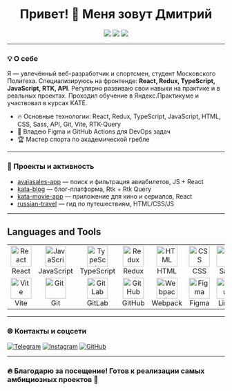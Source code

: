 <!-- Приветствие с эмодзи и заголовком -->
<h1 align="center">Привет! 👋 Меня зовут Дмитрий</h1>

<p align="center">
  <img src="https://img.shields.io/badge/Frontend-React%2C%20Redux-blue?style=for-the-badge"/>
  <img src="https://img.shields.io/badge/TypeScript-%20JavaScript-3178C6?style=for-the-badge"/>
  <img src="https://img.shields.io/badge/Мастер_спорта-академическая%20гребля-FFA500?style=for-the-badge"/>
</p>

---

### 💡 О себе

Я — увлечённый веб-разработчик и спортсмен, студент Московского Политеха. Специализируюсь на фронтенде: **React, Redux, TypeScript, JavaScript, RTK, API**. Регулярно развиваю свои навыки на практике и в реальных проектах. Проходил обучение в Яндекс.Практикуме и участвовал в курсах KATE.

- 🔥 Основные технологии: React, Redux, TypeScript, JavaScript, HTML, CSS, Sass, API, Git, Vite, RTK-Query
- 🔗 Владею Figma и GitHub Actions для DevOps задач
- 🏆 Мастер спорта по академической гребле

---

### 🚀 Проекты и активность

- [avaiasales-app](https://github.com/KuzneC2/aviasales-app) — поиск и фильтрация авиабилетов, JS + React
- [kata-blog](https://github.com/KuzneC2/kata-blog) — блог-платформа, Rtk + Rtk Query
- [kata-movie-app](https://github.com/KuzneC2/kata-movie-app) — приложение для кино и сериалов, React
- [russian-travel](https://github.com/KuzneC2/russian-travel) — гид по путешествиям, HTML/CSS/JS

---

## Languages and Tools
<table>
	<tr>
		<td align="center" width="80"> <img src="https://skillicons.dev/icons?i=react" width="48" height="48" alt="React" />
			<br>React </td>
		<td align="center" width="80"> <img src="https://skillicons.dev/icons?i=javascript" width="48" height="48" alt="JavaScript" />
			<br>JavaScript </td>
		<td align="center" width="80"> <img src="https://skillicons.dev/icons?i=typescript" width="48" height="48" alt="TypeScript" />
			<br>TypeScript </td>
		<td align="center" width="80"> <img src="https://skillicons.dev/icons?i=redux" width="48" height="48" alt="Redux" />
			<br>Redux </td>
		<td align="center" width="80"> <img src="https://skillicons.dev/icons?i=html" width="48" height="48" alt="HTML" />
			<br>HTML </td>
		<td align="center" width="80"> <img src="https://skillicons.dev/icons?i=css" width="48" height="48" alt="CSS" />
			<br>CSS </td>
		<td align="center" width="80"> <img src="https://skillicons.dev/icons?i=sass" width="48" height="48" alt="Sass" />
			<br>Sass </td>
	</tr>
	<tr>
		<td align="center" width="80"> <img src="https://skillicons.dev/icons?i=vite" width="48" height="48" alt="Vite" />
			<br>Vite </td>
		<td align="center" width="80"> <img src="https://skillicons.dev/icons?i=git" width="48" height="48" alt="Git" />
			<br>Git </td>
		<td align="center" width="80"> <img src="https://skillicons.dev/icons?i=gitlab" width="48" height="48" alt="GitLab" />
			<br>GitLab </td>
		<td align="center" width="80"> <img src="https://skillicons.dev/icons?i=github" width="48" height="48" alt="GitHub" />
			<br>GitHub </td>
		<td align="center" width="80"> <img src="https://skillicons.dev/icons?i=webpack" width="48" height="48" alt="Webpack" />
			<br>Webpack </td>
		<td align="center" width="80"> <img src="https://skillicons.dev/icons?i=figma" width="48" height="48" alt="Figma" />
			<br>Figma </td>
		<td align="center" width="80"> <img src="https://skillicons.dev/icons?i=linux" width="48" height="48" alt="Linux" />
			<br>Linux </td>
	</tr>
</table>

---

### 🌐 Контакты и соцсети

[![Telegram](https://img.shields.io/badge/Telegram-2AABEE?style=for-the-badge&logo=telegram&logoColor=white)](https://t.me/dungeon_mister)
[![Instagram](https://img.shields.io/badge/Instagram-E4405F?style=for-the-badge&logo=instagram&logoColor=white)](https://instagram.com/77kuznetsow)
[![GitHub](https://img.shields.io/badge/GitHub-181717?style=for-the-badge&logo=github&logoColor=white)](https://github.com/KuzneC2)

---

### 🔥 Благодарю за посещение! Готов к реализации самых амбициозных проектов 🚀


